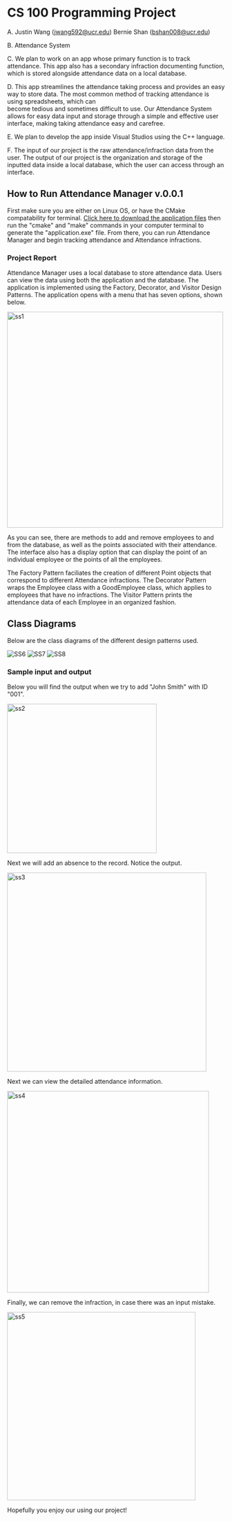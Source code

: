 # CS 100 Programming Project

A. Justin Wang (jwang592@ucr.edu)
   Bernie Shan (bshan008@ucr.edu)
   
B.  Attendance System

C.  We plan to work on an app whose primary function is to track attendance. This app also has a secondary infraction documenting function, which is stored alongside attendance
    data on a local database.

D.  This app streamlines the attendance taking process and provides an easy way to store data. The most common method of tracking attendance is using spreadsheets, which can  
     become tedious and sometimes difficult to use. Our Attendance System allows for easy data input and storage through a simple and effective user interface, making taking 
     attendance easy and carefree.
     
E.  We plan to develop the app inside Visual Studios using the C++ language.

F.  The input of our project is the raw attendance/infraction data from the user. 
    The output of our project is the organization and storage of the inputted data inside a local database, which the user can access through an interface.


## How to Run Attendance Manager v.0.0.1 ##

First make sure you are either on Linux OS, or have the CMake compatability for terminal. <a href="https://github.com/bernieshan/CS100-Final-Project/archive/master.zip">Click here to download the application files</a> then run the "cmake" and "make" commands in your computer terminal to generate the "application.exe" file. From there, you can run Attendance Manager and begin tracking attendance and Attendance infractions. 


### Project Report ###

Attendance Manager uses a local database to store attendance data. Users can view the data using both the application and the database. The application is implemented using the Factory, Decorator, and Visitor Design Patterns. The application opens with a menu that has seven options, shown below.

<img width="500" alt="ss1" src="https://user-images.githubusercontent.com/67339503/88302091-47def980-ccba-11ea-8f1b-54ddcbec73be.PNG">

As you can see, there are methods to add and remove employees to and from the database, as well as the points associated with their attendance. The interface also has a display option that can display the point of an individual employee or the points of all the employees.

The Factory Pattern faciliates the creation of different Point objects that correspond to different Attendance infractions. 
The Decorator Pattern wraps the Employee class with a GoodEmployee class, which applies to employees that have no infractions.
The Visitor Pattern prints the attendance data of each Employee in an organized fashion.

## Class Diagrams ##

Below are the class diagrams of the different design patterns used. 


![SS6](https://user-images.githubusercontent.com/67339503/88331329-a5d30780-cce1-11ea-9a68-c8d04853b108.png)
![SS7](https://user-images.githubusercontent.com/67339503/88331334-a7043480-cce1-11ea-9950-ed4979923bac.png)
![SS8](https://user-images.githubusercontent.com/67339503/88331338-a8cdf800-cce1-11ea-94bf-36e9c7dc2260.png)
### Sample input and output ###

Below you will find the output when we try to add "John Smith" with ID "001".

<img width="346" alt="ss2" src="https://user-images.githubusercontent.com/67339503/88303580-0b140200-ccbc-11ea-9388-618d2a58c4c3.PNG">

Next we will add an absence to the record. Notice the output.

<img width="461" alt="ss3" src="https://user-images.githubusercontent.com/67339503/88303994-88d80d80-ccbc-11ea-8bb4-306cc366e241.PNG">

Next we can view the detailed attendance information.

<img width="467" alt="ss4" src="https://user-images.githubusercontent.com/67339503/88304192-cdfc3f80-ccbc-11ea-82bb-a47bd869a4cb.PNG">

Finally, we can remove the infraction, in case there was an input mistake.

<img width="436" alt="ss5" src="https://user-images.githubusercontent.com/67339503/88304357-03089200-ccbd-11ea-9a66-fc691623fe3a.PNG">


Hopefully you enjoy our using our project!

